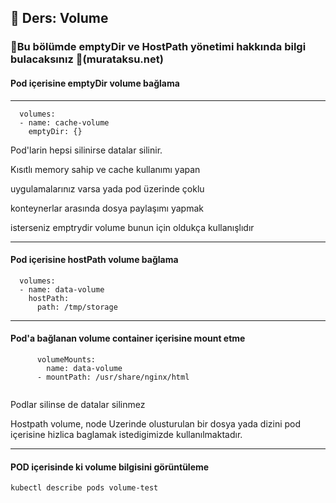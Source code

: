 ## 🧑 Ders: Volume

### 📗Bu bölümde emptyDir ve HostPath yönetimi hakkında bilgi bulacaksınız 📗(murataksu.net)

#### Pod içerisine emptyDir volume bağlama
***
```
  volumes:
  - name: cache-volume
    emptyDir: {}
```

Pod'larin hepsi silinirse datalar silinir.

Kısıtlı memory sahip ve cache kullanımı yapan

uygulamalarınız varsa yada pod üzerinde çoklu

konteynerlar arasında dosya paylaşımı yapmak

isterseniz emptrydir volume bunun için oldukça kullanışlıdır 

***
#### Pod içerisine hostPath volume bağlama
```
  volumes:
  - name: data-volume
    hostPath:
      path: /tmp/storage
```
***
#### Pod'a bağlanan volume container içerisine mount etme
```
      volumeMounts:
        name: data-volume
      - mountPath: /usr/share/nginx/html


```

Podlar silinse de datalar silinmez

Hostpath volume, node Uzerinde olusturulan bir dosya yada dizini pod içerisine hizlica baglamak istedigimizde kullanılmaktadır. 

***
#### POD içerisinde ki volume bilgisini görüntüleme
```
kubectl describe pods volume-test
```

